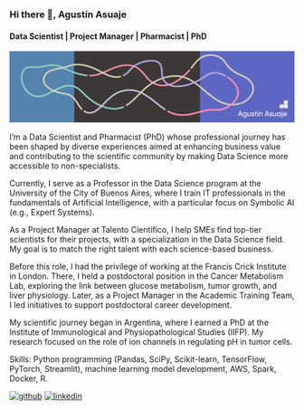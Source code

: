 ### Hi there 👋, Agustín Asuaje
#### Data Scientist | Project Manager | Pharmacist | PhD
![Data Scientist | Project Manager | Pharmacist | PhD](https://github.com/el-asu/el-asu/blob/eeaa58a1470ce947f1f695ba46ae03f6d957c4f9/AA_Data%20Scientist.jpg)

I’m a Data Scientist and Pharmacist (PhD) whose professional journey has been shaped by diverse experiences aimed at enhancing business value and contributing to the scientific community by making Data Science more accessible to non-specialists.

Currently, I serve as a Professor in the Data Science program at the University of the City of Buenos Aires, where I train IT professionals in the fundamentals of Artificial Intelligence, with a particular focus on Symbolic AI (e.g., Expert Systems).

As a Project Manager at Talento Científico, I help SMEs find top-tier scientists for their projects, with a specialization in the Data Science field. My goal is to match the right talent with each science-based business.

Before this role, I had the privilege of working at the Francis Crick Institute in London. There, I held a postdoctoral position in the Cancer Metabolism Lab, exploring the link between glucose metabolism, tumor growth, and liver physiology. Later, as a Project Manager in the Academic Training Team, I led initiatives to support postdoctoral career development.

My scientific journey began in Argentina, where I earned a PhD at the Institute of Immunological and Physiopathological Studies (IIFP). My research focused on the role of ion channels in regulating pH in tumor cells.

Skills: Python programming (Pandas, SciPy, Scikit-learn, TensorFlow, PyTorch, Streamlit), machine learning model development, AWS, Spark, Docker, R.



[<img src='https://cdn.jsdelivr.net/npm/simple-icons@3.0.1/icons/github.svg' alt='github' height='40'>](https://github.com/el-asu)  [<img src='https://cdn.jsdelivr.net/npm/simple-icons@3.0.1/icons/linkedin.svg' alt='linkedin' height='40'>](https://www.linkedin.com/in/https://www.linkedin.com/in/agustin-asuaje//)  

